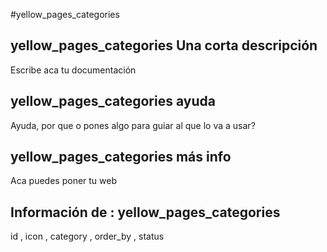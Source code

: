 #yellow_pages_categories
## yellow_pages_categories Una corta descripción
Escribe aca tu documentación

## yellow_pages_categories ayuda
Ayuda, por que o pones algo para guiar al que lo va a usar?

## yellow_pages_categories más info
Aca puedes poner tu web

## Información de : yellow_pages_categories 
id , 
  icon , 
  category , 
  order_by , 
  status 
  